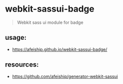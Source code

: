 # webkit-sassui-badge
> Webkit sass ui module for badge

## usage:
+ https://afeiship.github.io/webkit-sassui-badge/

## resources:
+ https://github.com/afeiship/generator-webkit-sassui

